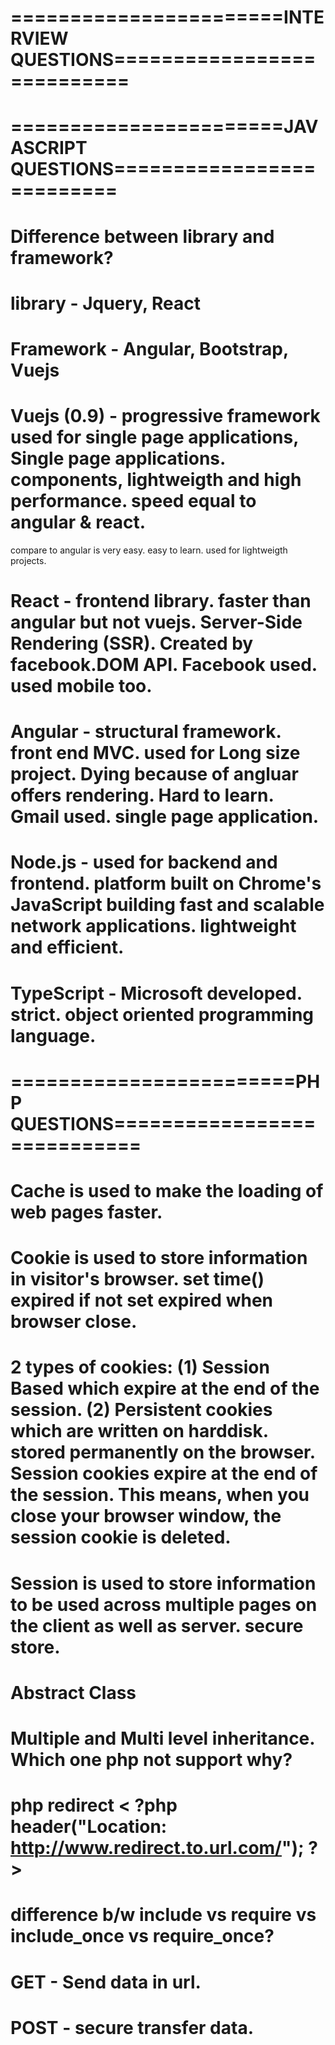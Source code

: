 # =======================INTERVIEW QUESTIONS===========================

# =======================JAVASCRIPT QUESTIONS==========================
# Difference between library and framework?
# library - Jquery, React
# Framework - Angular, Bootstrap, Vuejs
# Vuejs (0.9) - progressive framework used for single page applications, Single page applications. components, lightweigth and high performance. speed equal to angular & react.
  compare to angular is very easy. easy to learn. used for lightweigth projects.
# React - frontend library. faster than angular but not vuejs. Server-Side Rendering (SSR). Created by facebook.DOM API. Facebook used. used mobile too.
# Angular - structural framework. front end MVC. used for Long size project. Dying because of angluar offers rendering. Hard to learn. Gmail used. single page application.
# Node.js - used for backend and frontend. platform built on Chrome's JavaScript building fast and scalable network applications. lightweight and efficient.
# TypeScript - Microsoft developed. strict. object oriented programming language.

# ========================PHP QUESTIONS============================
# Cache is used to make the loading of web pages faster.
# Cookie is used to store information in visitor's browser. set time() expired if not set expired when browser close.
# 2 types of cookies: (1) Session Based which expire at the end of the session. (2) Persistent cookies which are written on harddisk. stored permanently on the browser. Session cookies expire at the end of the session. This means, when you close your browser window, the session cookie is deleted.
# Session is used to store information to be used across multiple pages on the client as well as server. secure store.
# Abstract Class
# Multiple and Multi level inheritance. Which one php not support why?
# php redirect < ?php header("Location: http://www.redirect.to.url.com/"); ?>
# difference b/w include vs require vs include_once vs require_once?
# GET - Send data in url.
# POST - secure transfer data.

